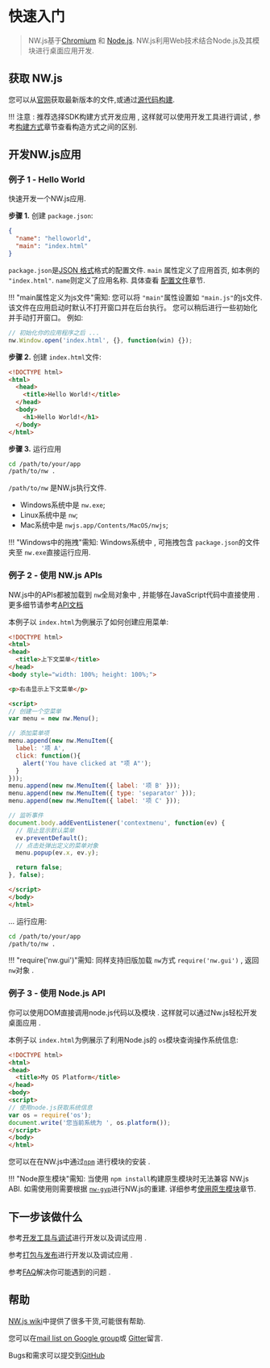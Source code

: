 # 快速入门
> NW.js基于[Chromium](http://www.chromium.org) 和 [Node.js](http://nodejs.org/). NW.js利用Web技术结合Node.js及其模块进行桌面应用开发.

## 获取 NW.js

您可以从[官网](http://nwjs.io)获取最新版本的文件,或通过[源代码构建](../For-Developers/Building-NW.js.md).         

!!! 注意 :
    推荐选择SDK构建方式开发应用 , 这样就可以使用开发工具进行调试 , 参考[构建方式](Advanced/Build-Flavors.md)章节查看构造方式之间的区别.

## 开发NW.js应用

### 例子 1 - Hello World

快速开发一个NW.js应用.

 **步骤 1.** 创建 `package.json`:
 
```json
{
  "name": "helloworld",
  "main": "index.html"
}
```

`package.json`是[JSON 格式](http://www.json.org/)格式的配置文件.  `main` 属性定义了应用首页, 如本例的 `"index.html"`. `name`则定义了应用名称. 具体查看 [配置文件](../References/Manifest-Format.md)章节.   

!!!  "main属性定义为js文件"需知:
    您可以将 `"main"`属性设置如 `"main.js"`的js文件. 该文件在应用启动时默认不打开窗口并在后台执行。 您可以稍后进行一些初始化并手动打开窗口。 例如:

```javascript
// 初始化你的应用程序之后 ...
nw.Window.open('index.html', {}, function(win) {});
```
    
 **步骤 2.** 创建 `index.html`文件:

```html
<!DOCTYPE html>
<html>
  <head>
    <title>Hello World!</title>
  </head>
  <body>
    <h1>Hello World!</h1>
  </body>
</html>
```

 **步骤 3.**  运行应用

```bash
cd /path/to/your/app
/path/to/nw .
```

 `/path/to/nw` 是NW.js执行文件. 
* Windows系统中是 `nw.exe`; 
* Linux系统中是 `nw`; 
* Mac系统中是 `nwjs.app/Contents/MacOS/nwjs`; 

!!! "Windows中的拖拽"需知:
    Windows系统中 , 可拖拽包含 `package.json`的文件夹至 `nw.exe`直接运行应用.

### 例子 2 - 使用 NW.js APIs

NW.js中的APIs都被加载到 `nw`全局对象中 , 并能够在JavaScript代码中直接使用 . 更多细节请参考[API文档](../index.md#references)   

本例子以 `index.html`为例展示了如何创建应用菜单:

```html
<!DOCTYPE html>
<html>
<head>
  <title>上下文菜单</title>
</head>
<body style="width: 100%; height: 100%;">

<p>右击显示上下文菜单</p>

<script>
// 创建一个空菜单
var menu = new nw.Menu();

// 添加菜单项
menu.append(new nw.MenuItem({
  label: '项 A',
  click: function(){
    alert('You have clicked at "项 A"');
  }
}));
menu.append(new nw.MenuItem({ label: '项 B' }));
menu.append(new nw.MenuItem({ type: 'separator' }));
menu.append(new nw.MenuItem({ label: '项 C' }));

// 监听事件
document.body.addEventListener('contextmenu', function(ev) {
  // 阻止显示默认菜单
  ev.preventDefault();
  // 点击处弹出定义的菜单对象
  menu.popup(ev.x, ev.y);

  return false;
}, false);

</script>  
</body>
</html>
```

... 运行应用:
```bash
cd /path/to/your/app
/path/to/nw .
```

!!! "require('nw.gui')"需知:
同样支持旧版加载 `nw`方式 `require('nw.gui')` , 返回 `nw`对象 . 

### 例子 3 - 使用 Node.js API 

你可以使用DOM直接调用node.js代码以及模块 . 这样就可以通过Nw.js轻松开发桌面应用 . 

本例子以 `index.html`为例展示了利用Node.js的 `os`模块查询操作系统信息:

```html
<!DOCTYPE html>
<html>
<head>
  <title>My OS Platform</title>
</head>
<body>
<script>
// 使用node.js获取系统信息
var os = require('os');
document.write('您当前系统为 ', os.platform());
</script>
</body>
</html>
```

您可以在在NW.js中通过[`npm`](https://www.npmjs.com/) 进行模块的安装 . 

!!! "Node原生模块"需知:
    当使用 `npm install`构建原生模块时无法兼容 NW.js ABI. 如需使用则需要根据 [`nw-gyp`](https://github.com/nwjs/nw-gyp)进行NW.js的重建. 详细参考[使用原生模块](Advanced/Use-Native-Node-Modules.md)章节.          

## 下一步该做什么

参考[开发工具与调试](Debugging-with-DevTools.md)进行开发以及调试应用 . 

参考[打包与发布](Package-and-Distribute.md)进行开发以及调试应用 . 

参考[FAQ](FAQ.md)解决你可能遇到的问题 . 

## 帮助

[NW.js wiki](https://github.com/nwjs/nw.js/wiki)中提供了很多干货,可能很有帮助.

您可以在[mail list on Google group](https://groups.google.com/forum/#!forum/nwjs-general)或 [Gitter](https://gitter.im/nwjs/nw.js)留言.

Bugs和需求可以提交到[GitHub](https://github.com/nwjs/nw.js/issues)

